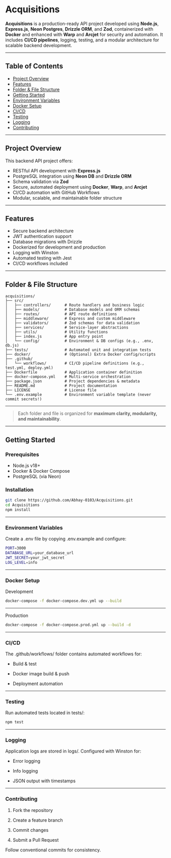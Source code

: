 # Acquisitions

**Acquisitions** is a production-ready API project developed using **Node.js**, **Express.js**, **Neon Postgres**, **Drizzle ORM**, and **Zod**, containerized with **Docker** and enhanced with **Warp** and **Arcjet** for security and automation. It includes **CI/CD pipelines**, logging, testing, and a modular architecture for scalable backend development.

---

## Table of Contents

- [Project Overview](#project-overview)
- [Features](#features)
- [Folder & File Structure](#folder--file-structure)
- [Getting Started](#getting-started)
- [Environment Variables](#environment-variables)
- [Docker Setup](#docker-setup)
- [CI/CD](#cicd)
- [Testing](#testing)
- [Logging](#logging)
- [Contributing](#contributing)

---

## Project Overview

This backend API project offers:

- RESTful API development with **Express.js**
- PostgreSQL integration using **Neon DB** and **Drizzle ORM**
- Schema validation via **Zod**
- Secure, automated deployment using **Docker**, **Warp**, and **Arcjet**
- CI/CD automation with GitHub Workflows
- Modular, scalable, and maintainable folder structure

---

## Features

- Secure backend architecture
- JWT authentication support
- Database migrations with Drizzle
- Dockerized for development and production
- Logging with Winston
- Automated testing with Jest
- CI/CD workflows included

---

## Folder & File Structure

```
acquisitions/
├── src/
│   ├── controllers/      # Route handlers and business logic
│   ├── models/           # Database models and ORM schemas
│   ├── routes/           # API route definitions
│   ├── middleware/       # Express and custom middleware
│   ├── validators/       # Zod schemas for data validation
│   ├── services/         # Service-layer abstractions
│   ├── utils/            # Utility functions
│   ├── index.js          # App entry point
│   └── config/           # Environment & DB configs (e.g., .env, db.js)
├── tests/                # Automated unit and integration tests
├── docker/               # (Optional) Extra Docker config/scripts
├── .github/
│   └── workflows/        # CI/CD pipeline definitions (e.g., test.yml, deploy.yml)
├── Dockerfile            # Application container definition
├── docker-compose.yml    # Multi-service orchestration
├── package.json          # Project dependencies & metadata
├── README.md             # Project documentation
├── LICENSE               # License file
└── .env.example          # Environment variable template (never commit secrets!)
```
---

> Each folder and file is organized for **maximum clarity, modularity, and maintainability**.

---

## Getting Started

### Prerequisites

- Node.js v18+
- Docker & Docker Compose
- PostgreSQL (via Neon)

### Installation

```bash
git clone https://github.com/Abhay-0103/Acquisitions.git
cd Acquisitions
npm install
```
---

### Environment Variables

Create a .env file by copying .env.example and configure:
```bash
PORT=3000
DATABASE_URL=your_database_url
JWT_SECRET=your_jwt_secret
LOG_LEVEL=info
```

---

### Docker Setup
Development
```bash
docker-compose -f docker-compose.dev.yml up --build
```

---
Production
```bash
docker-compose -f docker-compose.prod.yml up --build -d
```

---

### CI/CD

The .github/workflows/ folder contains automated workflows for:

- Build & test

- Docker image build & push

- Deployment automation

---

### Testing

Run automated tests located in tests/:
```bash
npm test
```

---

### Logging

Application logs are stored in logs/. Configured with Winston for:

- Error logging

- Info logging

- JSON output with timestamps

---

### Contributing

1. Fork the repository

2. Create a feature branch

3. Commit changes

4. Submit a Pull Request

Follow conventional commits for consistency.
